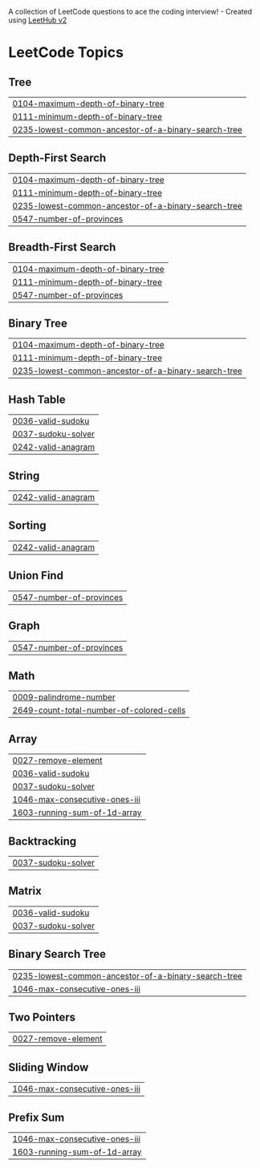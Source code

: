 A collection of LeetCode questions to ace the coding interview! - Created using [LeetHub v2](https://github.com/arunbhardwaj/LeetHub-2.0)
<!---LeetCode Topics Start-->
# LeetCode Topics
## Tree
|  |
| ------- |
| [0104-maximum-depth-of-binary-tree](https://github.com/zeal512/LeetcodeSolutions/tree/master/0104-maximum-depth-of-binary-tree) |
| [0111-minimum-depth-of-binary-tree](https://github.com/zeal512/LeetcodeSolutions/tree/master/0111-minimum-depth-of-binary-tree) |
| [0235-lowest-common-ancestor-of-a-binary-search-tree](https://github.com/zeal512/LeetcodeSolutions/tree/master/0235-lowest-common-ancestor-of-a-binary-search-tree) |
## Depth-First Search
|  |
| ------- |
| [0104-maximum-depth-of-binary-tree](https://github.com/zeal512/LeetcodeSolutions/tree/master/0104-maximum-depth-of-binary-tree) |
| [0111-minimum-depth-of-binary-tree](https://github.com/zeal512/LeetcodeSolutions/tree/master/0111-minimum-depth-of-binary-tree) |
| [0235-lowest-common-ancestor-of-a-binary-search-tree](https://github.com/zeal512/LeetcodeSolutions/tree/master/0235-lowest-common-ancestor-of-a-binary-search-tree) |
| [0547-number-of-provinces](https://github.com/zeal512/LeetcodeSolutions/tree/master/0547-number-of-provinces) |
## Breadth-First Search
|  |
| ------- |
| [0104-maximum-depth-of-binary-tree](https://github.com/zeal512/LeetcodeSolutions/tree/master/0104-maximum-depth-of-binary-tree) |
| [0111-minimum-depth-of-binary-tree](https://github.com/zeal512/LeetcodeSolutions/tree/master/0111-minimum-depth-of-binary-tree) |
| [0547-number-of-provinces](https://github.com/zeal512/LeetcodeSolutions/tree/master/0547-number-of-provinces) |
## Binary Tree
|  |
| ------- |
| [0104-maximum-depth-of-binary-tree](https://github.com/zeal512/LeetcodeSolutions/tree/master/0104-maximum-depth-of-binary-tree) |
| [0111-minimum-depth-of-binary-tree](https://github.com/zeal512/LeetcodeSolutions/tree/master/0111-minimum-depth-of-binary-tree) |
| [0235-lowest-common-ancestor-of-a-binary-search-tree](https://github.com/zeal512/LeetcodeSolutions/tree/master/0235-lowest-common-ancestor-of-a-binary-search-tree) |
## Hash Table
|  |
| ------- |
| [0036-valid-sudoku](https://github.com/zeal512/LeetcodeSolutions/tree/master/0036-valid-sudoku) |
| [0037-sudoku-solver](https://github.com/zeal512/LeetcodeSolutions/tree/master/0037-sudoku-solver) |
| [0242-valid-anagram](https://github.com/zeal512/LeetcodeSolutions/tree/master/0242-valid-anagram) |
## String
|  |
| ------- |
| [0242-valid-anagram](https://github.com/zeal512/LeetcodeSolutions/tree/master/0242-valid-anagram) |
## Sorting
|  |
| ------- |
| [0242-valid-anagram](https://github.com/zeal512/LeetcodeSolutions/tree/master/0242-valid-anagram) |
## Union Find
|  |
| ------- |
| [0547-number-of-provinces](https://github.com/zeal512/LeetcodeSolutions/tree/master/0547-number-of-provinces) |
## Graph
|  |
| ------- |
| [0547-number-of-provinces](https://github.com/zeal512/LeetcodeSolutions/tree/master/0547-number-of-provinces) |
## Math
|  |
| ------- |
| [0009-palindrome-number](https://github.com/zeal512/LeetcodeSolutions/tree/master/0009-palindrome-number) |
| [2649-count-total-number-of-colored-cells](https://github.com/zeal512/LeetcodeSolutions/tree/master/2649-count-total-number-of-colored-cells) |
## Array
|  |
| ------- |
| [0027-remove-element](https://github.com/zeal512/LeetcodeSolutions/tree/master/0027-remove-element) |
| [0036-valid-sudoku](https://github.com/zeal512/LeetcodeSolutions/tree/master/0036-valid-sudoku) |
| [0037-sudoku-solver](https://github.com/zeal512/LeetcodeSolutions/tree/master/0037-sudoku-solver) |
| [1046-max-consecutive-ones-iii](https://github.com/zeal512/LeetcodeSolutions/tree/master/1046-max-consecutive-ones-iii) |
| [1603-running-sum-of-1d-array](https://github.com/zeal512/LeetcodeSolutions/tree/master/1603-running-sum-of-1d-array) |
## Backtracking
|  |
| ------- |
| [0037-sudoku-solver](https://github.com/zeal512/LeetcodeSolutions/tree/master/0037-sudoku-solver) |
## Matrix
|  |
| ------- |
| [0036-valid-sudoku](https://github.com/zeal512/LeetcodeSolutions/tree/master/0036-valid-sudoku) |
| [0037-sudoku-solver](https://github.com/zeal512/LeetcodeSolutions/tree/master/0037-sudoku-solver) |
## Binary Search Tree
|  |
| ------- |
| [0235-lowest-common-ancestor-of-a-binary-search-tree](https://github.com/zeal512/LeetcodeSolutions/tree/master/0235-lowest-common-ancestor-of-a-binary-search-tree) |
| [1046-max-consecutive-ones-iii](https://github.com/zeal512/LeetcodeSolutions/tree/master/1046-max-consecutive-ones-iii) |
## Two Pointers
|  |
| ------- |
| [0027-remove-element](https://github.com/zeal512/LeetcodeSolutions/tree/master/0027-remove-element) |
## Sliding Window
|  |
| ------- |
| [1046-max-consecutive-ones-iii](https://github.com/zeal512/LeetcodeSolutions/tree/master/1046-max-consecutive-ones-iii) |
## Prefix Sum
|  |
| ------- |
| [1046-max-consecutive-ones-iii](https://github.com/zeal512/LeetcodeSolutions/tree/master/1046-max-consecutive-ones-iii) |
| [1603-running-sum-of-1d-array](https://github.com/zeal512/LeetcodeSolutions/tree/master/1603-running-sum-of-1d-array) |
<!---LeetCode Topics End-->